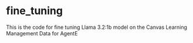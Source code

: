 # fine_tuning
This is the code for fine tuning Llama 3.2:1b model on the Canvas Learning Management Data for AgentE
